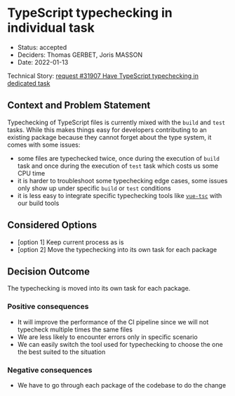 # TypeScript typechecking in individual task

* Status: accepted
* Deciders: Thomas GERBET, Joris MASSON
* Date: 2022-01-13

Technical Story: [request #31907 Have TypeScript typechecking in dedicated task][0]

## Context and Problem Statement

Typechecking of TypeScript files is currently mixed with the `build` and `test` tasks.
While this makes things easy for developers contributing to an existing package because they cannot forget about the
type system, it comes with some issues:
* some files are typechecked twice, once during the execution of `build` task and once during the execution of `test`
task which costs us some CPU time
* it is harder to troubleshoot some typechecking edge cases, some issues only show up under specific `build` or `test`
conditions
* it is less easy to integrate specific typechecking tools like [`vue-tsc`](https://github.com/johnsoncodehk/volar/tree/master/packages/vue-tsc)
with our build tools


## Considered Options

* [option 1] Keep current process as is
* [option 2] Move the typechecking into its own task for each package

## Decision Outcome

The typechecking is moved into its own task for each package.

### Positive consequences

* It will improve the performance of the CI pipeline since we will not typecheck multiple times the same files
* We are less likely to encounter errors only in specific scenario
* We can easily switch the tool used for typechecking to choose the one the best suited to the situation

### Negative consequences

* We have to go through each package of the codebase to do the change

[0]: https://tuleap.net/plugins/tracker/?aid=31907
